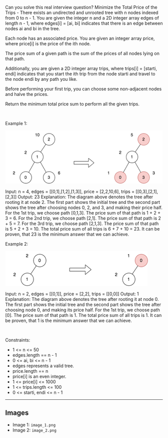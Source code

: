 Can you solve this real interview question? Minimize the Total Price of the Trips - There exists an undirected and unrooted tree with n nodes indexed from 0 to n - 1. You are given the integer n and a 2D integer array edges of length n - 1, where edges[i] = [ai, bi] indicates that there is an edge between nodes ai and bi in the tree.

Each node has an associated price. You are given an integer array price, where price[i] is the price of the ith node.

The price sum of a given path is the sum of the prices of all nodes lying on that path.

Additionally, you are given a 2D integer array trips, where trips[i] = [starti, endi] indicates that you start the ith trip from the node starti and travel to the node endi by any path you like.

Before performing your first trip, you can choose some non-adjacent nodes and halve the prices.

Return the minimum total price sum to perform all the given trips.

 

Example 1:

![Example 1](./image_1.png)


Input: n = 4, edges = [[0,1],[1,2],[1,3]], price = [2,2,10,6], trips = [[0,3],[2,1],[2,3]]
Output: 23
Explanation: The diagram above denotes the tree after rooting it at node 2. The first part shows the initial tree and the second part shows the tree after choosing nodes 0, 2, and 3, and making their price half.
For the 1st trip, we choose path [0,1,3]. The price sum of that path is 1 + 2 + 3 = 6.
For the 2nd trip, we choose path [2,1]. The price sum of that path is 2 + 5 = 7.
For the 3rd trip, we choose path [2,1,3]. The price sum of that path is 5 + 2 + 3 = 10.
The total price sum of all trips is 6 + 7 + 10 = 23.
It can be proven, that 23 is the minimum answer that we can achieve.


Example 2:

![Example 2](./image_2.png)


Input: n = 2, edges = [[0,1]], price = [2,2], trips = [[0,0]]
Output: 1
Explanation: The diagram above denotes the tree after rooting it at node 0. The first part shows the initial tree and the second part shows the tree after choosing node 0, and making its price half.
For the 1st trip, we choose path [0]. The price sum of that path is 1.
The total price sum of all trips is 1. It can be proven, that 1 is the minimum answer that we can achieve.


 

Constraints:

 * 1 <= n <= 50
 * edges.length == n - 1
 * 0 <= ai, bi <= n - 1
 * edges represents a valid tree.
 * price.length == n
 * price[i] is an even integer.
 * 1 <= price[i] <= 1000
 * 1 <= trips.length <= 100
 * 0 <= starti, endi <= n - 1

---

## Images

- Image 1: `image_1.png`
- Image 2: `image_2.png`
